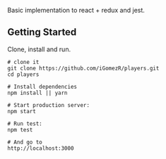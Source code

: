 Basic implementation to react + redux and jest.


## Getting Started

Clone, install and run.

    # clone it
    git clone https://github.com/iGomezR/players.git
    cd players
    
    # Install dependencies
    npm install || yarn

    # Start production server:
    npm start

    # Run test:
    npm test
    
    # And go to
    http://localhost:3000 